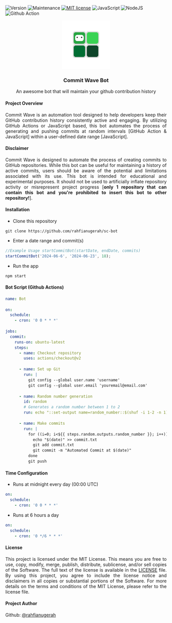 ![Version](https://img.shields.io/badge/Version-1.0.1-green)
![Maintenance](https://img.shields.io/badge/Maintenance-Yes-green)
[![MIT license](https://img.shields.io/badge/License-MIT-blue.svg)](https://github.com/rahfianugerah/sch-bot/blob/main/LICENSE)
![JavaScript](https://img.shields.io/badge/JavaScript-%23323330.svg?&logo=javascript&logoColor=%23F7DF1E)
![NodeJS](https://img.shields.io/badge/Node.js-6DA55F?&logo=node.js&logoColor=white)
![Github Action](https://img.shields.io/badge/GitHub_Action-%23121011.svg?&logo=github&logoColor=white)

<div align="center">
  <img src="img/bot.png" height=150 width=150>
  <h3>
    Commit Wave Bot
  </h3>
  <p>
    An awesome bot that will maintain your github contribution history
  </p>
</div>

#### Project Overview
<p align="justify">
  Commit Wave is an automation tool designed to help developers keep their GitHub contribution history consistently active and engaging. By utilizing GitHub Actions or JavaScript based, this bot automates the process of generating and pushing commits at random intervals [GitHub Action & JavaScript] within a user-defined date range [JavaScript].
</p>

#### Disclaimer </b>
<p align="justify">
  Commit Wave is designed to automate the process of creating commits to GitHub repositories. While this bot can be useful for maintaining a history of active commits, users should be aware of the potential and limitations associated with its use. This bot is intended for educational and experimental purposes. It should not be used to artificially inflate repository activity or misrepresent project progress [<b>only 1 repository that can contain this bot and you're prohibited to insert this bot to other repository!</b>].
</p> 

#### Installation

- Clone this repository
```
git clone https://github.com/rahfianugerah/sc-bot
```

- Enter a date range and commit(s)
```javascript
//Example Usage startCommitBot(startDate, endDate, commits)
startCommitBot('2024-06-6', '2024-06-23', 18);
```

- Run the app
```
npm start
```

#### Bot Script (Github Actions)
```yml
name: Bot

on:
  schedule:
    - cron: '0 0 * * *'
    
jobs:
  commit:
    runs-on: ubuntu-latest
    steps:
      - name: Checkout repository
        uses: actions/checkout@v2

      - name: Set up Git
        run: |
          git config --global user.name 'username'
          git config --global user.email 'youremail@email.com'

      - name: Random number generation
        id: random
        # Generates a random number between 1 to 2
        run: echo "::set-output name=random_number::$(shuf -i 1-2 -n 1)" 

      - name: Make commits
        run: |
          for ((i=0; i<${{ steps.random.outputs.random_number }}; i++)); do
            echo "$(date)" >> commit.txt
            git add commit.txt
            git commit -m "Automated Commit at $(date)"
          done
          git push

```

#### Time Configuration

- Runs at midnight every day (00:00 UTC)
```yml
on:
  schedule:
    - cron: '0 0 * * *'
```

- Runs at 6 hours a day
```yml
on:
  schedule:
    - cron: '0 */6 * * *'
```


#### License
<p align="justify">
This project is licensed under the MIT License. This means you are free to use, copy, modify, merge, publish, distribute, sublicense, and/or sell copies of the Software. The full text of the license is available in the <a href="https://github.com/rahfianugerah/sch-bot/blob/main/LICENSE">LICENSE</a> file. By using this project, you agree to include the license notice and disclaimers in all copies or substantial portions of the Software. For more details on the terms and conditions of the MIT License, please refer to the license file.
</p>

#### Project Author
Github: [@rahfianugerah](https://www.github.com/rahfianugerah)
